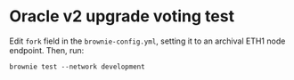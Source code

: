 # Oracle v2 upgrade voting test

Edit `fork` field in the `brownie-config.yml`, setting it to an archival ETH1 node endpoint.
Then, run:

```
brownie test --network development
```
